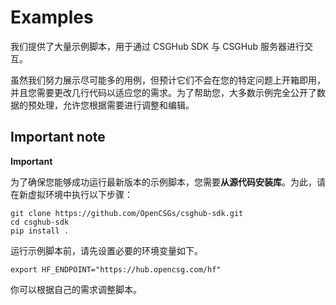 # Examples

我们提供了大量示例脚本，用于通过 CSGHub SDK 与 CSGHub 服务器进行交互。

虽然我们努力展示尽可能多的用例，但预计它们不会在您的特定问题上开箱即用，并且您需要更改几行代码以适应您的需求。为了帮助您，大多数示例完全公开了数据的预处理，允许您根据需要进行调整和编辑。

## Important note

**Important**

为了确保您能够成功运行最新版本的示例脚本，您需要**从源代码安装库**。为此，请在新虚拟环境中执行以下步骤：

```shell
git clone https://github.com/OpenCSGs/csghub-sdk.git
cd csghub-sdk
pip install .
```

运行示例脚本前，请先设置必要的环境变量如下。

```shell
export HF_ENDPOINT="https://hub.opencsg.com/hf"
```

你可以根据自己的需求调整脚本。
